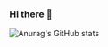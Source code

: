 ### Hi there 👋

![Anurag's GitHub stats](https://github-readme-stats.vercel.app/api?username=cavalcantedosanjos&show_icons=true&theme=highcontrast&count_private=true)


<!--
**cavalcantedosanjos/cavalcantedosanjos** is a ✨ _special_ ✨ repository because its `README.md` (this file) appears on your GitHub profile.

Here are some ideas to get you started:

- 🔭 I’m currently working on ...
- 🌱 I’m currently learning ...
- 👯 I’m looking to collaborate on ...
- 🤔 I’m looking for help with ...
- 💬 Ask me about ...
- 📫 How to reach me: ...
- 😄 Pronouns: ...
- ⚡ Fun fact: ...
-->
